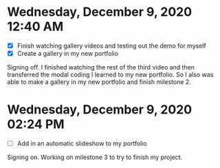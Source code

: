 # Wednesday, December  9, 2020 12:40 AM
- [x] Finish watching gallery videos and testing out the demo for myself 
- [x] Create a gallery in my new portfolio

Signing off. I finished watching the rest of the third video and then transferred the modal coding I learned to my new portfolio. So I also was able to make a gallery in my new portfolio and finish milestone 2. 

# Wednesday, December  9, 2020 02:24 PM
- [ ] Add in an automatic slideshow to my portfolio 

Signing on. Working on milestone 3 to try to finish my project. 
